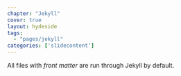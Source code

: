 ```yaml
---
chapter: "Jekyll"
cover: true
layout: hydeside
tags:
  - "pages/jekyll"
categories: ['slidecontent']
---
```


All files with _front matter_ are run through Jekyll by default.
